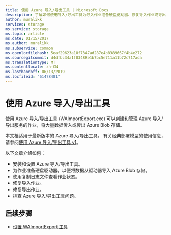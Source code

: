 ```yaml
---
title: 使用 Azure 导入/导出工具 | Microsoft Docs
description: 了解如何使用导入/导出工具为导入作业准备硬盘驱动器、修复导入作业或导出作业。
author: muralikk
services: storage
ms.service: storage
ms.topic: article
ms.date: 01/15/2017
ms.author: muralikk
ms.subservice: common
ms.openlocfilehash: 5eaf29623a18f7347ad287e4b8389667f4b4e272
ms.sourcegitcommit: d4dfbc34a1f03488e1b7bc5e711a11b72c717ada
ms.translationtype: MT
ms.contentlocale: zh-CN
ms.lasthandoff: 06/13/2019
ms.locfileid: "61478481"
---
```

# <a name="using-the-azure-importexport-tool"></a>使用 Azure 导入/导出工具 

使用 Azure 导入/导出工具 (WAImportExport.exe) 可以创建和管理 Azure 导入/导出服务的作业，将大量数据传入或传出 Azure Blob 存储。

本文档适用于最新版本的 Azure 导入/导出工具。 有关经典部署模型的使用信息，请参阅[使用 Azure 导入/导出工具 v1](storage-import-export-tool-how-to-v1.md)。

以下文章介绍如何：  

- 安装和设置 Azure 导入/导出工具。
- 为作业准备硬盘驱动器，以便将数据从驱动器导入 Azure Blob 存储。
- 使用复制日志文件查看作业状态。 
- 修复导入作业。 
- 修复导出作业。 
- 排查 Azure 导入/导出工具问题。 

## <a name="next-steps"></a>后续步骤

* [设置 WAImportExport 工具](storage-import-export-tool-setup.md)
